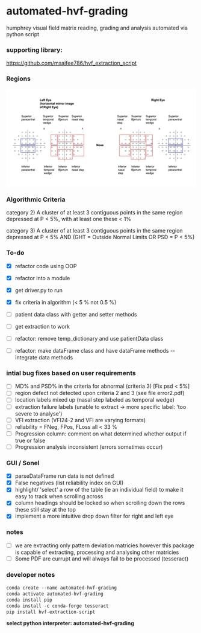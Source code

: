 # automated-hvf-grading
humphrey visual field matrix reading, grading and analysis automated via python script

### supporting library:
https://github.com/msaifee786/hvf_extraction_script

### Regions 
![image info](images/regions.png)

### Algorithmic Criteria

  category 2) A cluster of at least 3 contiguous points in the same region depressed at P < 5%, with at least one these < 1%

  category 3) A cluster of at least 3 contiguous points in the same region depressed at P < 5% AND (GHT = Outside Normal Limits OR PSD = P < 5%)

### To-do
- [x] refactor code using OOP
- [x] refactor into a module
- [x] get driver.py to run
- [x] fix criteria in algorithm (< 5 % not 0.5 %) 
- [ ] patient data class with getter and setter methods
- [ ] get extraction to work
- [ ] refactor: remove temp_dictionary and use patientData class
- [ ] refactor: make dataFrame class and have dataFrame methods -- integrate data methods


### intial bug fixes based on user requirements
- [ ] MD% and PSD% in the criteria for abnormal (criteria 3) [Fix psd < 5%]
- [ ] region defect not detected upon criteria 2 and 3 (see file error2.pdf)
- [ ] location labels mixed up (nasal step labeled as temporal wedge) 
- [ ] extraction failure labels (unable to extract -> more specific label: 'too severe to analyse')
- [ ] VFI extraction (VFI24-2 and VFI are varying formats)
- [ ] reliability = FNeg, FPos, FLoss all < 33 %
- [ ] Progression column: comment on what determined whether output if true or false
- [ ] Progression analysis inconsistent (errors sometimes occur)

### GUI / Sonel
- [x] parseDataFrame run data is not defined
- [x] False negatives (list reliability index on GUI)
- [x] highlight/ 'select' a row of the table (ie an individual field) to make it easy to track when scrolling across
- [x] column headings should be locked so when scrolling down the rows these still stay at the top
- [x] implement a more intuitive drop down filter for right and left eye

### notes
- [ ] we are extracting only pattern deviation matricies however this package is capable of extracting, processing and analysing other matricies
- [ ] Some PDF are currupt and will always fail to be processed (tesseract)

### developer notes
```
conda create --name automated-hvf-grading
conda activate automated-hvf-grading
conda install pip
conda install -c conda-forge tesseract
pip install hvf-extraction-script
```

**select python interpreter: automated-hvf-grading**
